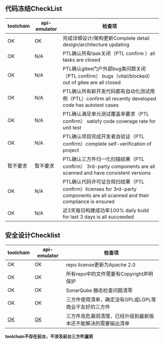 ## 代码冻结CheckList

|toolchain|api-emulator|检查项|
|---|---|---|
| OK | OK  |  完成详细设计/架构更新Complete detail design/architecture updating  |
| OK  |  N/A |  PTL确认所有task关闭（PTL confirm ）all tasks are closed  |
| OK  | N/A |  PTL确认gitee门户外部bug类问题关闭（PTL confirm） bugs（vital/blocked） out of gitee are all closed |
| OK  | N/A  |  PTL确认所有新开发代码都有自动化测试用例（PTL）confirm all recently developed code has autotest cases  |
| OK  | N/A  |  PTL确认满足单元测试覆盖率要求（PTL confirm） satisfy code coverage rate for unit test   |
| OK  | N/A  |  PTL确认项目完成开发者自验证（PTL confirm）complete self-verification of project   |
| 暂不要求  | 暂不要求  |  PTL确认三方件归一化扫描结果（PTL confirm） 3rd-party components  are all scanned and have consistent versions   |
| OK  | N/A |  PTL确认代码许可证合规扫结果（PTL confirm）licenses for 3rd-party components are all scanned and their compliance is ensured  |
| OK  | N/A |  近3天每日构建成功率100% daily build for last 3 days is all succeeded   |

## 安全设计Checklist

|toolchain|api-emulator|检查项|
|---|---|---|
| OK  | OK  |repo license更新为Apache 2.0  |
| OK  | OK  |所有repo中的文件需要有Copyright声明保护  |
| OK  | OK  |SonarQube 静态检查问题清零  |
| OK  | OK  |三方件使用清单，确定没有GPL或LGPL等商业不友好的三方件  |
| [OK](https://gitee.com/edgegallery/community/blob/master/Security%20WG/Meetings/01-09-2020%20Meeting%20Materials/appstore%203rd%20party.md)  | [OK](https://gitee.com/edgegallery/community/blob/master/Security%20WG/Meetings/01-09-2020%20Meeting%20Materials/developer%203rd%20party.md)  |三方件高危漏洞清理，已经升级到最新版本还不能解决的需要输出清单  |

**toolchain不存在前台，不涉及前台三方件漏洞**
